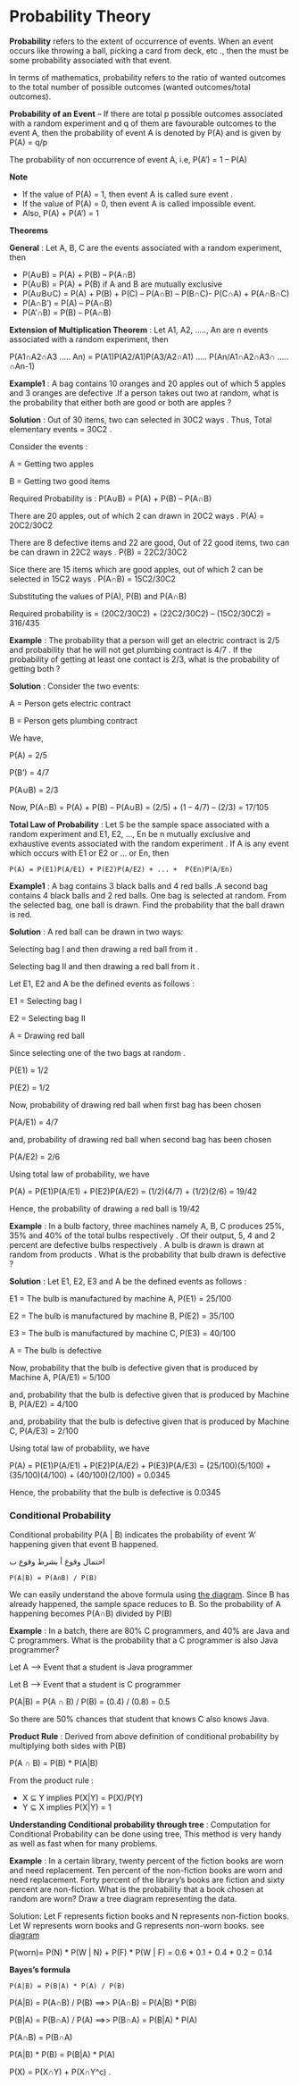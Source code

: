 # Probability Theory

**Probability** refers to the extent of occurrence of events. When an event occurs like throwing a ball, picking a card from deck, etc ., then the must be some probability associated with that event.

In terms of mathematics, probability refers to the ratio of wanted outcomes to the total number of possible outcomes (wanted outcomes/total outcomes). 

**Probability of an Event** – If there are total p possible outcomes associated with a random experiment and q of them are favourable outcomes to the event A, then the probability of event A is denoted by P(A) and is given by P(A) = q/p 

The probability of non occurrence of event A, i.e, P(A’) = 1 – P(A)

**Note**

- If the value of P(A) = 1, then event A is called sure event .
- If the value of P(A) = 0, then event A is called impossible event.
- Also, P(A) + P(A’) = 1

**Theorems**

**General** : Let A, B, C are the events associated with a random experiment, then

- P(A∪B) = P(A) + P(B) – P(A∩B)
- P(A∪B) = P(A) + P(B) if A and B are mutually exclusive
- P(A∪B∪C) = P(A) + P(B) + P(C) – P(A∩B) – P(B∩C)- P(C∩A) + P(A∩B∩C)
- P(A∩B’) = P(A) – P(A∩B)
- P(A’∩B) = P(B) – P(A∩B)

**Extension of Multiplication Theorem** : Let A1, A2, ….., An are n events associated with a random experiment, then

P(A1∩A2∩A3 ….. An) = P(A1)P(A2/A1)P(A3/A2∩A1) ….. P(An/A1∩A2∩A3∩ ….. ∩An-1)

**Example1** : A bag contains 10 oranges and 20 apples out of which 5 apples and 3 oranges are defective .If a person takes out two at random, what is the probability that either both are good or both are apples ?

**Solution** : Out of 30 items, two can selected in 30C2 ways . Thus, Total elementary events = 30C2 .

Consider the events :

A = Getting two apples

B = Getting two good items

Required Probability is : P(A∪B) = P(A) + P(B) – P(A∩B) 

There are 20 apples, out of which 2 can drawn in 20C2 ways . P(A) = 20C2/30C2

There are 8 defective items and 22 are good, Out of 22 good items, two can be can drawn in 22C2 ways . P(B) = 22C2/30C2

Sice there are 15 items which are good apples, out of which 2 can be selected in 15C2 ways . P(A∩B) = 15C2/30C2

Substituting the values of P(A), P(B) and P(A∩B) 

Required probability is = (20C2/30C2) + (22C2/30C2) – (15C2/30C2) = 316/435

**Example** : The probability that a person will get an electric contract is 2/5 and probability that he will not get plumbing contract is 4/7 . If the probability of getting at least one contact is 2/3, what is the probability of getting both ?

**Solution** : Consider the two events:

A = Person gets electric contract

B = Person gets plumbing contract

We have,

P(A) = 2/5

P(B’) = 4/7

P(A∪B) = 2/3

Now, P(A∩B) = P(A) + P(B) – P(A∪B) = (2/5) + (1 – 4/7) – (2/3) = 17/105

**Total Law of Probability** : Let S be the sample space associated with a random experiment and E1, E2, …, En be n mutually exclusive and exhaustive events associated with the random experiment . If A is any event which occurs with E1 or E2 or … or En, then

```P(A) = P(E1)P(A/E1) + P(E2)P(A/E2) + ... +  P(En)P(A/En)```

**Example1** : A bag contains 3 black balls and 4 red balls .A second bag contains 4 black balls and 2 red balls. One bag is selected at random. From the selected bag, one ball is drawn. Find the probability that the ball drawn is red.

**Solution** :
A red ball can be drawn in two ways:

Selecting bag I and then drawing a red ball from it .

Selecting bag II and then drawing a red ball from it .

Let E1, E2 and A be the defined events as follows :

E1 = Selecting bag I

E2 = Selecting bag II

A = Drawing red ball

Since selecting one of the two bags at random .

P(E1) = 1/2

P(E2) = 1/2

Now, probability of drawing red ball when first bag has been chosen

P(A/E1) = 4/7

and, probability of drawing red ball when second bag has been chosen

P(A/E2) = 2/6

Using total law of probability, we have

P(A) = P(E1)P(A/E1) + P(E2)P(A/E2) = (1/2)(4/7) + (1/2)(2/6) = 19/42

Hence, the probability of drawing a red ball is 19/42

**Example** : In a bulb factory, three machines namely A, B, C produces 25%, 35% and 40% of the total bulbs respectively . Of their output, 5, 4 and 2 percent are defective bulbs respectively . A bulb is drawn is drawn at random from products . What is the probability that bulb drawn is defective ?

**Solution** : Let E1, E2, E3 and A be the defined events as follows :

E1 = The bulb is manufactured by machine A, P(E1) = 25/100

E2 = The bulb is manufactured by machine B, P(E2) = 35/100

E3 = The bulb is manufactured by machine C, P(E3) = 40/100

A = The bulb is defective 

Now, probability that the bulb is defective given that is produced by Machine A, P(A/E1) = 5/100

and, probability that the bulb is defective given that is produced by Machine B, P(A/E2) = 4/100

and, probability that the bulb is defective given that is produced by Machine C, P(A/E3) = 2/100

Using total law of probability, we have

P(A) = P(E1)P(A/E1) + P(E2)P(A/E2) + P(E3)P(A/E3) = (25/100)(5/100) + (35/100)(4/100) + (40/100)(2/100) = 0.0345

Hence, the probability that the bulb is defective is 0.0345

### Conditional Probability

Conditional probability P(A | B) indicates the probability of event ‘A’ happening given that event B happened.
    
احتمال وقوع أ بشرط وقوع ب

```P(A|B) = P(A∩B) / P(B)```

We can easily understand the above formula using [the diagram](https://github.com/Khaled-Mahmmoud/MyCompetitiveProgramming/blob/master/img/Math/conditional_probab.png). Since B has already happened, the sample space reduces to B. So the probability of A happening becomes P(A∩B) divided by P(B)

**Example** : In a batch, there are 80% C programmers, and 40% are Java and C programmers. What is the probability that a C programmer is also Java programmer?

Let A --> Event that a student is Java programmer

Let B --> Event that a student is C programmer
    
P(A|B) = P(A ∩ B) / P(B) = (0.4) / (0.8) = 0.5

So there are 50% chances that student that knows C also knows Java.

**Product Rule** : Derived from above definition of conditional probability by multiplying both sides with P(B)

P(A ∩ B) = P(B) * P(A|B) 

From the product rule :

- X ⊆ Y  implies P(X|Y) = P(X)/P(Y)
- Y ⊆ X  implies P(X|Y) = 1

**Understanding Conditional probability through tree** :
Computation for Conditional Probability can be done using tree, This method is very handy as well as fast when for many problems.

**Example** : In a certain library, twenty percent of the fiction books are worn and need replacement. Ten percent of the non-fiction books are worn and need replacement. Forty percent of the library’s books are fiction and sixty percent are non-fiction. What is the probability that a book chosen at random are worn? Draw a tree diagram representing the data.

Solution: Let F represents fiction books and N represents non-fiction books. Let W represents worn books and G represents non-worn books. see [diagram](https://github.com/Khaled-Mahmmoud/MyCompetitiveProgramming/blob/master/img/Math/condi.png)

P(worn)= P(N) * P(W | N) + P(F) * P(W | F) = 0.6 * 0.1  +  0.4 * 0.2  = 0.14

**Bayes’s formula**

```P(A|B) = P(B|A) * P(A) / P(B)```

P(A|B) = P(A∩B) / P(B)   ==>>  P(A∩B) = P(A|B) * P(B)

P(B|A) = P(B∩A) / P(A)   ==>> P(B∩A) =  P(B|A) * P(A)

 P(A∩B) = P(B∩A)
 
 P(A|B) * P(B) = P(B|A) * P(A)
 
 P(X) = P(X∩Y) + P(X∩Y^c)  .
